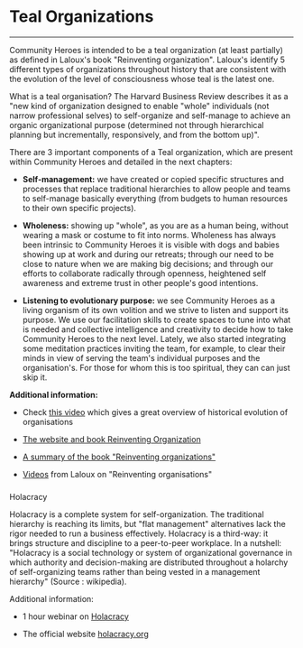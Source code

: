 # Teal Organizations
------------------------------------------------------------------------------------------------------------------------------

Community Heroes is intended to be a teal organization (at least partially) as defined in Laloux's book "Reinventing organization". Laloux's identify 5 different types of organizations throughout history that are consistent with the evolution of the level of consciousness whose teal is the latest one.

What is a teal organisation? The Harvard Business Review describes it as a "new kind of organization designed to enable "whole" individuals (not narrow professional selves) to self-organize and self-manage to achieve an organic organizational purpose (determined not through hierarchical planning but incrementally, responsively, and from the bottom up)".

There are 3 important components of a Teal organization, which are present within Community Heroes and detailed in the next chapters:

-   **Self-management:** we have created or copied specific structures and processes that replace traditional hierarchies to allow people and teams to self-manage basically everything (from budgets to human resources to their own specific projects).

-   **Wholeness:** showing up "whole", as you are as a human being, without wearing a mask or costume to fit into norms. Wholeness has always been intrinsic to Community Heroes it is visible with dogs and babies showing up at work and during our retreats; through our need to be close to nature when we are making big decisions; and through our efforts to collaborate radically through openness, heightened self awareness and extreme trust in other people's good intentions.

-   **Listening to evolutionary purpose:** we see Community Heroes as a living organism of its own volition and we strive to listen and support its purpose. We use our facilitation skills to create spaces to tune into what is needed and collective intelligence and creativity to decide how to take Community Heroes to the next level. Lately, we also started integrating some meditation practices inviting the team, for example, to clear their minds in view of serving the team's individual purposes and the organisation's. For those for whom this is too spiritual, they can can just skip it.

**Additional information:**

-   Check [this video](https://vimeo.com/121517508) which gives a great overview of historical evolution of organisations

-   [The website and book Reinventing Organization](http://www.reinventingorganizations.com/)

-   [A summary of the book "Reinventing organizations"](https://drive.google.com/open?id=1y8503RIvh1Xr2lp8jTzSHVRSW1Bh09KH)

-   [Videos](https://www.youtube.com/channel/UCUiCCzSId58oP0p62Z2m3zQ/playlists) from Laloux on "Reinventing organisations"

###

Holacracy[](#holacracy)

Holacracy is a complete system for self-organization. The traditional hierarchy is reaching its limits, but "flat management" alternatives lack the rigor needed to run a business effectively. Holacracy is a third-way: it brings structure and discipline to a peer-to-peer workplace. In a nutshell: "Holacracy is a social technology or system of organizational governance in which authority and decision-making are distributed throughout a holarchy of self-organizing teams rather than being vested in a management hierarchy" (Source : wikipedia).

Additional information:

-   1 hour webinar on [Holacracy](https://www.holacracy.org/holacracy-intro-webinar-recorded)

-   The official website [holacracy.org](http://www.holacracy.org/)